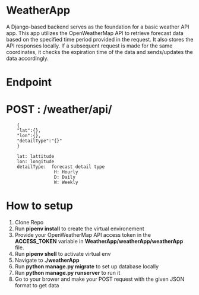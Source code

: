 # WeatherApp
A Django-based backend serves as the foundation for a basic weather API app. 
This app utilizes the OpenWeatherMap API to retrieve forecast data based on the specified time period provided in the request. It also stores the API responses locally. If a subsequent request is made for the same coordinates, it checks the expiration time of the data and sends/updates the data accordingly.

# Endpoint

# POST : /weather/api/

        {
        "lat":{},
        "lon":{},
        "detailType":"{}"
        }

        lat: lattitude
        lon: longitude
        detailType:  forecast detail type 
                      H: Hourly
                      D: Daily
                      W: Weekly

# How to setup
1. Clone Repo
2. Run **pipenv install** to create the virtual environement
3. Provide your OpenWeatherMap API access token in the **ACCESS_TOKEN** variable in **WeatherApp/weatherApp/weatherApp** file.
4. Run **pipenv shell** to activate virtual env
5. Navigate to **./weatherApp**
6. Run **python manage.py migrate** to set up database locally
7. Run **python manage.py runserver** to run it
8. Go to your brower and make your POST request with the given JSON format to get data 
        
